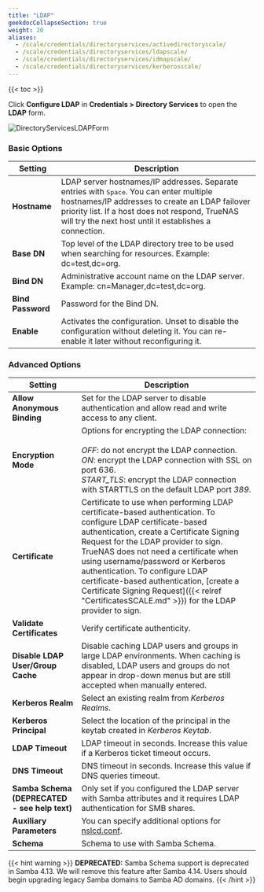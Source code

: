 ```yaml
---
title: "LDAP"
geekdocCollapseSection: true
weight: 20
aliases:
  - /scale/credentials/directoryservices/activedirectoryscale/
  - /scale/credentials/directoryservices/ldapscale/
  - /scale/credentials/directoryservices/idmapscale/
  - /scale/credentials/directoryservices/kerberosscale/
---
```


{{< toc >}}

Click **Configure LDAP** in **Credentials > Directory Services** to open the **LDAP** form.

![DirectoryServicesLDAPForm](/images/SCALE/22.02/DirectoryServicesLDAPForm.png "LDAP Form")

### Basic Options

| Setting | Description |  
|-------|-------------|  
| **Hostname** | LDAP server hostnames/IP addresses. Separate entries with <kbd>Space</kbd>. You can enter multiple hostnames/IP addresses to create an LDAP failover priority list. If a host does not respond, TrueNAS will try the next host until it establishes a connection. |
| **Base DN** | Top level of the LDAP directory tree to be used when searching for resources. Example: dc=test,dc=org. |
| **Bind DN** | Administrative account name on the LDAP server. Example: cn=Manager,dc=test,dc=org. |
| **Bind Password** | Password for the Bind DN. |
| **Enable** | Activates the configuration. Unset to disable the configuration without deleting it. You can re-enable it later without reconfiguring it. |

### Advanced Options

| Setting | Description |  
|-------|-------------|  
| **Allow Anonymous Binding** | Set for the LDAP server to disable authentication and allow read and write access to any client. |
| **Encryption Mode** | Options for encrypting the LDAP connection: <br> <br> *OFF*: do not encrypt the LDAP connection. <br> *ON*: encrypt the LDAP connection with SSL on port 636. <br> *START_TLS*: encrypt the LDAP connection with STARTTLS on the default LDAP port *389*. |
| **Certificate** | Certificate to use when performing LDAP certificate-based authentication. To configure LDAP certificate-based authentication, create a Certificate Signing Request for the LDAP provider to sign. TrueNAS does not need a certificate when using username/password or Kerberos authentication. To configure LDAP certificate-based authentication, [create a Certificate Signing Request]({{< relref "CertificatesSCALE.md" >}}) for the LDAP provider to sign. |
| **Validate Certificates** | Verify certificate authenticity. |
| **Disable LDAP User/Group Cache** | Disable caching LDAP users and groups in large LDAP environments. When caching is disabled, LDAP users and groups do not appear in drop-down menus but are still accepted when manually entered. |
| **Kerberos Realm** | Select an existing realm from *Kerberos Realms*. |
| **Kerberos Principal** | Select the location of the principal in the keytab created in *Kerberos Keytab*. |
| **LDAP Timeout** | LDAP timeout in seconds. Increase this value if a Kerberos ticket timeout occurs. |
| **DNS Timeout** | DNS timeout in seconds. Increase this value if DNS queries timeout. |
| **Samba Schema (DEPRECATED - see help text)** | Only set if you configured the LDAP server with Samba attributes and it requires LDAP authentication for SMB shares. |
| **Auxiliary Parameters** | You can specify additional options for [nslcd.conf](https://arthurdejong.org/nss-pam-ldapd/nslcd.conf.5). |
| **Schema** | Schema to use with Samba Schema. |

{{< hint warning >}} 
**DEPRECATED:** Samba Schema support is deprecated in Samba 4.13. We will remove this feature after Samba 4.14. Users should begin upgrading legacy Samba domains to Samba AD domains. 
{{< /hint >}}